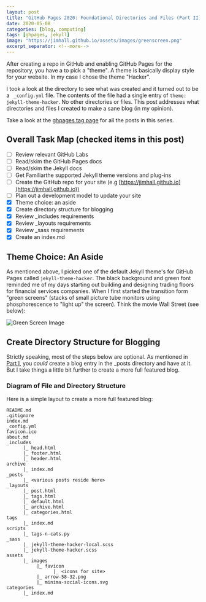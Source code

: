 ```yaml
---
layout: post
title: "GitHub Pages 2020: Foundational Directories and Files (Part II)"
date: 2020-05-08
categories: [blog, computing]
tags: [ghpages, jekyll]
image: "https://jimhall.github.io/assets/images/greenscreen.png"
excerpt_separator: <!--more-->
---
```


After creating a repo in GitHub and enabling GitHub Pages for the repository,
you have a to pick a "theme". A theme is basically display style for your
website. In my case I chose the theme "Hacker".

<!--more-->

I took a look at the directory to see what was created and it turned out to be
a ``` _config.yml``` file. The contents of the file had a single entry of ```theme:
jekyll-theme-hacker```. No other directories or files. This post addresses
what directories and files I created to make a sane blog (in my opinion).

Take a look at the [ghpages tag page](https://jimhall.github.io/tags/ghpages)
for all the posts in this series.

## Overall Task Map (checked items in this post)

- [ ] Review relevant GitHub Labs
- [ ] Read/skim the GitHub Pages docs
- [ ] Read/skim the Jekyll docs
- [ ] Get Familiarthe supported Jekyll theme versions and plug-ins
- [ ] Create the GitHub repo for your site (e.g [https://jimhall.github.io](https://jimhall.github.io))
- [ ] Plan out a development model to update your site
- [x] Theme choice: an aside
- [x] Create directory structure for blogging
- [x] Review _includes requirements
- [x] Review _layouts requirements
- [x] Review _sass requirements
- [x] Create an index.md

## Theme Choice: An Aside

As mentioned above, I picked one of the default Jekyll theme's for GitHub
Pages called `jekyll-theme-hacker`. The black background and green font
reminded me of my days starting out building and designing trading floors for
financial services companies. When I first started the transition form "green
screens" (stacks of small picture tube monitors using phosphorescence to
"light up" the screen). Think the movie Wall Street (see below):

![Green Screen Image](https://jimhall.github.io/assets/images/greenscreen.png)


## Create Directory Structure for Blogging

Strictly speaking, most of the steps below are optional. As mentioned in
[Part
I](https://jimhall.github.io/blog/computing/2020/05/04/github-pages-part-one.html),
you _could_ create a blog entry in the _posts directory and have at it. But I
take things a little bit further to create a more full featured blog.

### Diagram of File and Directory Structure

Here is a simple layout to create a more full featured blog:

```
README.md
.gitignore
index.md
_config.yml
favicon.ico
about.md
_includes
      |_ head.html
      |_ footer.html
      |_ header.html
archive
      |_ index.md
_posts
      |_ <various posts reside here>
_layouts
      |_ post.html
      |_ tags.html
      |_ default.html
      |_ archive.html
      |_ categories.html
tags
      |_ index.md
scripts
      |_ tags-n-cats.py
_sass
      |_ jekyll-theme-hacker-local.scss
      |_ jekyll-theme-hacker.scss
assets
      |_ images
           |_ favicon
                 |_ <icons for site>
           |_ arrow-58-32.png
           |_ minima-social-icons.svg
categories
      |_ index.md
```


